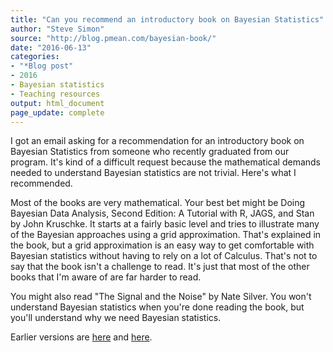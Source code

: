 ```yaml
---
title: "Can you recommend an introductory book on Bayesian Statistics"
author: "Steve Simon"
source: "http://blog.pmean.com/bayesian-book/"
date: "2016-06-13"
categories:
- "*Blog post"
- 2016
- Bayesian statistics
- Teaching resources
output: html_document
page_update: complete
---
```


I got an email asking for a recommendation for an introductory book on Bayesian Statistics from someone who recently graduated from our program. It's kind of a difficult request because the mathematical demands needed to understand Bayesian statistics are not trivial. Here's what I recommended.

<!---More--->

Most of the books are very mathematical. Your best bet might be Doing Bayesian Data Analysis, Second Edition: A Tutorial with R, JAGS, and Stan by John Kruschke. It starts at a fairly basic level and tries to illustrate many of the Bayesian approaches using a grid approximation. That's explained in the book, but a grid approximation is an easy way to get comfortable with Bayesian statistics without having to rely on a lot of Calculus. That's not to say that the book isn't a challenge to read. It's just that most of the other books that I'm aware of are far harder to read.

You might also read "The Signal and the Noise" by Nate Silver. You won't understand Bayesian statistics when you're done reading the book, but you'll understand why we need Bayesian statistics.

 
Earlier versions are [here][sim1] and [here][sim2].
 
[sim1]: http://blog.pmean.com/bayesian-book/
[sim2]: http://new.pmean.com/bayesian-book/
 
